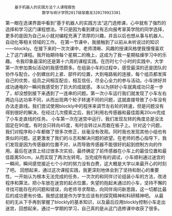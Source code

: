         基于机器人的实践方法个人课程报告
                    数学与统计学院2017级邹嘉龙320170923381
  第一眼在选课界面中看到“基于机器人的实践方法”这门选修课，心中就有了强烈的选择和学习这门课程想法。不只是因为看到建议有志向报考翠英学院的同学选择，更多的是因为自己从小就对编程充满了浓厚的兴趣，并且以后也想从事与机器人、自动化等相关领域的工作。
  在第一节课中，我接触到了以前从未听说过的知识——blockly。在接下来的一次次课中，老师清晰、风趣的授课风格使我慢慢喜欢上了这门课程。我开始期待每个星期二的晚上，这成为了我一星期枯燥学习中的乐趣。
令我印象最深的还是第十六周的课程实践。在历时七个小时的实践中，大学第一次参加类似活动的我感悟颇多。在组装小车的过程中，感受最深的还是团队的协作与配合。小到螺丝的上紧、部件的位置，大到电路板的连接，每个组员都发挥自己的优势，组员之间相互配合，相互信任，尽全心全力的参与活动。小车拼好并成功通电的一瞬间我感受到了巨大的成就感。
  本以为拼好小车就离成功只差一步了，却没想到接下来遇到了一连串的问题。第一次小车运行我们就发现了小车左右两边马达功率不同，从而出现两个轮子转速不同的问题，这就直接导致了小车没有办法走直线。我们尝试使用blockly中的程序来调节左右轮的转速，但是问题没有得到很好的解决。在经过几次摸索之后，我们利用右传感器和最佳距离20cm完成了小车走直线的任务。
  小车第一次在迷宫中运行，我们发现左转的角度总是没法固定在90度。有时会只转向45度，有时会转过从而栽在板子上。针对这个问题，我们对程序和小车都做了很多次修正，丝毫没有改观。同时我也发现其他小组也有类似的问题。这更激发了我们的斗志和解决问题的欲望。在老师的悉心指导下，我们发现是因为传感器的位置不对，从而导致传感器不能很好的起到控制方向的作用。最后在迷宫上经过很多次实验，最终确定了前传感器在小车上的最佳位置和最佳距离50cm，从而实现了两次左转弯。当完成所有的调试，小车顺利通过迷宫的一瞬间，瞬间感觉接近七个小时的努力没有白费，这大概是大学以来最开心的时刻了吧。
  回想起来，通过这次课程实践，我更深刻地体会到了坚持和耐心的重要性。一开始认为根本无法完成的任务，一次次的和同伴讨论组装小车的方法，改进程序和算法，把小车放在迷宫的起点位置，失望的抱起未通过的小车，坚持不懈的寻找可能存在的问题和错误，向老师寻求帮助，向同伴询问新思路，这一切都比最后的成功更有价值。我想这就是作为学生应该有的探究精神和科研精神吧。
  从最初的无从下手再到掌握了blockly的基本知识，以及最后应用blockly控制小车走出迷宫，回想起来，通过一学期的学习，自己真的是从这门选修课中收获了很多。

